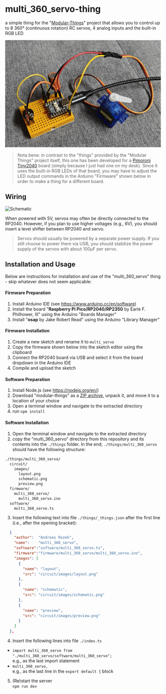 # multi_360_servo-thing #

a simple thing for the "[Modular-Things](https://github.com/modular-things/modular-things)" project that allows you to control up to 8 360° (continuous rotation) RC servos, 4 analog inputs and the built-in RGB LED

![Multi-360-Servo Thing](Multi-360-Servo.jpg)

> Nota bene: in contrast to the "things" provided by the "Modular Things" project itself, this one has been developed for a [Pimoroni Tiny2040](https://shop.pimoroni.com/products/tiny-2040) board (simply because I just had one on my desk). Since it uses the built-in RGB LEDs of that board, you may have to adjust the LED output commands in the Arduino "Firmware" shown below in order to make a thing for a different board.

## Wiring ##

![Schematic](./multi_servo/circuit/images/schematic.png)

When powered with 5V, servos may often be directly connected to the RP2040. However, if you plan to use higher voltages (e.g., 6V), you should insert a level shifter between RP2040 and servo.

> Servos should usually be powered by a separate power supply. If you still choose to power them via USB, you should stabilize the power supply of the servos with about 100µF per servo.

## Installation and Usage ##

Below are instructions for installation and use of the "multi_360_servo" thing - skip whatever does not seem applicable:

#### Firmware Preparation ####

1. Install Arduino IDE (see https://www.arduino.cc/en/software)
2. Install the board "**Raspberry Pi Pico/RP2040/RP2350** by Earle F. Philhower, III" using the Arduino "Boards Manager"
3. Install "**osap** by Jake Robert Read" using the Arduino "Library Manager"

#### Firmware Installation ####

1. Create a new sketch and rename it to `multi_servo`
2. Copy the firmware shown below into the sketch editor using the clipboard
3. Connect the RP2040 board via USB and select it from the board dropdown in the Arduino IDE
4. Compile and upload the sketch

#### Software Preparation ####

1. Install Node.js (see https://nodejs.org/en/)
2. Download "modular-things" as a [ZIP archive](https://github.com/modular-things/modular-things/archive/refs/heads/main.zip), unpack it, and move it to a location of your choice
3. Open a terminal window and navigate to the extracted directory
4. run `npm install`

#### Software Installation ####

1. Open the terminal window and navigate to the extracted directory
2. copy the "multi_360_servo" directory from this repository and its contents into the `./things` folder. In the end, `./things/multi_360_servo` should have the following structure:
```
./things/multi_360_servo/
  circuit/
    images/
      layout.png
      schematic.png
      preview.png
  firmware/
    multi_360_servo/
      multi_360_servo.ino
  software/
    multi_360_servo.ts
```
3. Insert the following text into file `./things/_things.json` after the first line (i.e., after the opening bracket):
```json
  {
    "author":  "Andreas Rozek",
    "name":    "multi_360_servo",
    "software":"software/multi_360_servo.ts",
    "firmware":"firmware/multi_360_servo/multi_360_servo.ino",
    "images": [
      { 
        "name": "layout", 
        "src": "circuit/images/layout.png"
      },
      { 
        "name": "schematic", 
        "src": "circuit/images/schematic.png"
      },
      { 
        "name": "preview", 
        "src": "circuit/images/preview.png"
      }
    ]
  },
```
4. Insert the following lines into file `./index.ts`
  * `import multi_360_servo from "./multi_360_servo/software/multi_360_servo";`<br>
    e.g., as the last import statement
  * `multi_360_servo,`<br>
    e.g., as the last line in the `export default {` block
5. (Re)start the server<br>
    `npm run dev`
